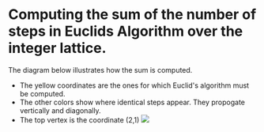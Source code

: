 
# Computing the sum of the number of steps in Euclids Algorithm over the integer lattice.

The diagram below illustrates how the sum is computed.
* The yellow coordinates are the ones for which Euclid's algorithm
must be computed.
* The other colors show where identical steps appear. They propogate
vertically and diagonally.
* The top vertex is the coordinate (2,1)
![](png)
